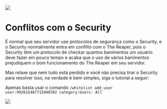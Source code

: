 <img src="https://i.imgur.com/7ip8xEr.png">

# Conflitos com o Security

É normal que seu servidor use protocolos de segurança como o Security, e o Security normalmente entra em conflito com o The Reaper, pois o Security têm um protocolo de checkar quantos banimentos um usuário deve fazer em pouco tempo e acaba que o uso de vários banimentos prejudiquem o bom funcionamento do The Reaper em seu servidor.

Mas relaxe que nem tudo está perdido e você não precisa tirar o Security para resolver isso, na verdade é bem simples, siga o tutorial a seguir:

Apenas basta usar o comando `/whitelist add_user user:992615467715940392 category:Users: All` 

<img src="https://i.imgur.com/E2YrNZT.png">